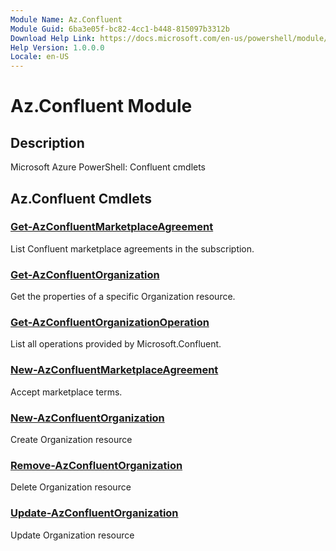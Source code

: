 ```yaml
---
Module Name: Az.Confluent
Module Guid: 6ba3e05f-bc82-4cc1-b448-815097b3312b
Download Help Link: https://docs.microsoft.com/en-us/powershell/module/az.confluent
Help Version: 1.0.0.0
Locale: en-US
---
```


# Az.Confluent Module
## Description
Microsoft Azure PowerShell: Confluent cmdlets

## Az.Confluent Cmdlets
### [Get-AzConfluentMarketplaceAgreement](Get-AzConfluentMarketplaceAgreement.md)
List Confluent marketplace agreements in the subscription.

### [Get-AzConfluentOrganization](Get-AzConfluentOrganization.md)
Get the properties of a specific Organization resource.

### [Get-AzConfluentOrganizationOperation](Get-AzConfluentOrganizationOperation.md)
List all operations provided by Microsoft.Confluent.

### [New-AzConfluentMarketplaceAgreement](New-AzConfluentMarketplaceAgreement.md)
Accept marketplace terms.

### [New-AzConfluentOrganization](New-AzConfluentOrganization.md)
Create Organization resource

### [Remove-AzConfluentOrganization](Remove-AzConfluentOrganization.md)
Delete Organization resource

### [Update-AzConfluentOrganization](Update-AzConfluentOrganization.md)
Update Organization resource


